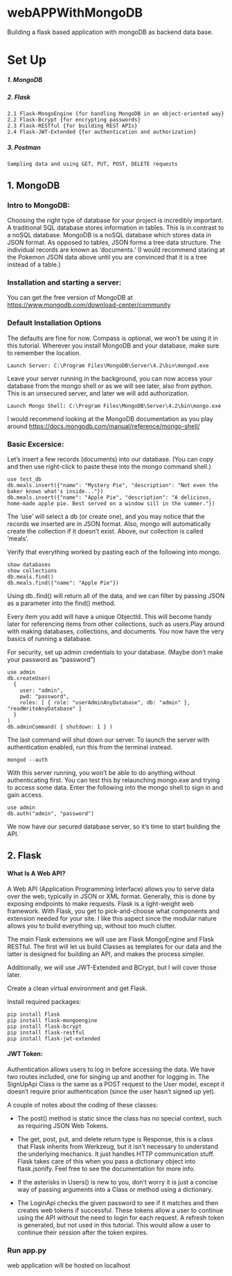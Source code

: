 # webAPPWithMongoDB
Building a flask based application with mongoDB as backend data base.

# Set Up
##### 1. MongoDB
##### 2. Flask
    2.1 Flask-MongoEngine {for handling MongoDB in an object-oriented way}
    2.2 Flask-Bcrypt {for encrypting passwords}
    2.3 Flask-RESTful {for building REST APIs}
    2.4 Flask-JWT-Extended {for authentication and authorization}
##### 3. Postman
    Sampling data and using GET, PUT, POST, DELETE requests


## 1. MongoDB
### Intro to MongoDB:
  Choosing the right type of database for your project is incredibly important. A traditional SQL database stores information in tables. This is in contrast to a noSQL database. MongoDB is a noSQL database which stores data in JSON format. As opposed to tables, JSON forms a tree data structure. The individual records are known as ‘documents.’ (I would recommend staring at the Pokemon JSON data above until you are convinced that it is a tree instead of a table.)

### Installation and starting a server:
  You can get the free version of MongoDB at https://www.mongodb.com/download-center/community

### Default Installation Options
  The defaults are fine for now. Compass is optional, we won’t be using it in this tutorial. Wherever you install MongoDB and your database, make sure to remember the location.

    Launch Server: C:\Program Files\MongoDB\Server\4.2\bin\mongod.exe

  Leave your server running in the background, you can now access your database from the mongo shell or as we will see later, also from python. This is an unsecured server, and  later we will add authorization.

    Launch Mongo Shell: C:\Program Files\MongoDB\Server\4.2\bin\mongo.exe

  I would recommend looking at the MongoDB documentation as you play around https://docs.mongodb.com/manual/reference/mongo-shell/

### Basic Excersice:
  Let’s insert a few records (documents) into our database. (You can copy and then use right-click to paste these into the mongo command shell.)

    use test_db
    db.meals.insert({"name": "Mystery Pie", "description": "Not even the baker knows what's inside..."})
    db.meals.insert({"name": "Apple Pie", "description": "A delicious, home-made apple pie. Best served on a window sill in the summer."})

  The ‘use’ will select a db (or create one), and you may notice that the records we inserted are in JSON format. Also, mongo will automatically create the collection if it doesn’t exist. Above, our collection is called ’meals’.

  Verify that everything worked by pasting each of the following into mongo.

    show databases
    show collections
    db.meals.find()
    db.meals.find({"name": "Apple Pie"})

  Using db.<collection>.find() will return all of the data, and we can filter by passing JSON as a parameter into the find() method.

  Every item you add will have a unique ObjectId. This will become handy later for referencing items from other collections, such as users.Play around with making databases, collections, and documents. You now have the very basics of running a database.
  
  


For security, set up admin credentials to your database. (Maybe don’t make your password as “password”)

    use admin
    db.createUser(
      {
        user: "admin",
        pwd: "password",
        roles: [ { role: "userAdminAnyDatabase", db: "admin" }, "readWriteAnyDatabase" ]
      }
    )
    db.adminCommand( { shutdown: 1 } )

The last command will shut down our server. To launch the server with authentication enabled, run this from the terminal instead.

    mongod --auth

With this server running, you won’t be able to do anything without authenticating first. You can test this by relaunching mongo.exe and trying to access some data. Enter the following into the mongo shell to sign in and gain access.

    use admin
    db.auth("admin", "password")
We now have our secured database server, so it’s time to start building the API.


## 2. Flask

#### What Is A Web API?
   A Web API (Application Programming Interface) allows you to serve data over the web, typically in JSON or XML format. Generally, this is done by exposing endpoints to make requests.
   Flask is a light-weight web framework. With Flask, you get to pick-and-choose what components and extension needed for your site. I like this aspect since the modular nature allows you to build everything up, without too much clutter.

  The main Flask extensions we will use are Flask MongoEngine and Flask RESTful. The first will let us build Classes as templates for our data and the latter is designed for building an API, and makes the process simpler.

  Additionally, we will use JWT-Extended and BCrypt, but I will cover those later.

  Create a clean virtual environment and get Flask.
  
  Install required packages:
  
    pip install Flask
    pip install flask-mongoengine
    pip install flask-bcrypt
    pip install flask-restful
    pip install flask-jwt-extended
  
#### JWT Token:  
  Authentication allows users to log in before accessing the data. We have two routes included, one for singing up and another for logging in. The SignUpApi Class is the same as a POST request to the User model, except it doesn’t require prior authentication (since the user hasn’t signed up yet).

A couple of notes about the coding of these classes:

  * The post() method is static since the class has no special context, such as requiring JSON Web Tokens. 
 
  * The get, post, put, and delete return type is Response, this is a class that Flask inherits from Werkzeug, but it isn’t necessary to understand the underlying mechanics. It just handles HTTP communication stuff. Flask takes care of this when you pass a dictionary object into flask.jsonify. Feel free to see the documentation for more info.
  
  * If the asterisks in Users() is new to you, don’t worry it is just a concise way of passing arguments into a Class or method using a dictionary.
  
  * The LoginApi checks the given password to see if it matches and then creates web tokens if successful. These tokens allow a user to continue using the API without the need to login for each request. A refresh token is generated, but not used in this tutorial. This would allow a user to continue their session after the token expires.

### Run app.py

  web application will be hosted on localhost

  
